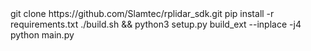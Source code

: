 <div>
git clone https://github.com/Slamtec/rplidar_sdk.git
pip install -r requirements.txt
./build.sh && python3 setup.py build_ext --inplace -j4
python main.py
</div>